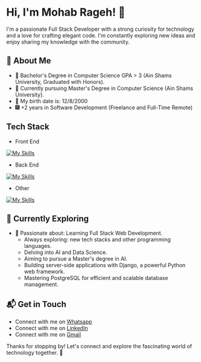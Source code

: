# Hi, I'm Mohab Rageh! 👋


I'm a passionate Full Stack Developer with a strong curiosity for technology and a love for crafting elegant code. I'm constantly exploring new ideas and enjoy sharing my knowledge with the community.



## 🚀 About Me

- 🔭 Bachelor's Degree in Computer Science GPA > 3 (Ain Shams University, Graduated with Honors).
- 🔭 Currently pursuing Master's Degree in Computer Science (Ain Shams University).
- 📅 My birth date is: 12/8/2000
- 🎆 +2 years in Software Development (Freelance and Full-Time Remote)


## Tech Stack
- Front End
  
[![My Skills](https://skillicons.dev/icons?i=html,css,js,bootstrap,react,sass,redux,nextjs)](https://skillicons.dev)
- Back End

[![My Skills](https://skillicons.dev/icons?i=nodejs,mongodb,mysql,postgresql,expressjs,kafka,prisma)](https://skillicons.dev)
- Other

[![My Skills](https://skillicons.dev/icons?i=python,cpp)](https://skillicons.dev)

## 🌱 Currently Exploring

- 🚀 Passionate about: Learning Full Stack Web Development.
  - Always exploring: new tech stacks and other programming languages.
  - Delving into AI and Data Science.
  - Aiming to pursue a Master's degree in AI.
  - Building server-side applications with Django, a powerful Python web framework.
  - Mastering PostgreSQL for efficient and scalable database management.


## 📬 Get in Touch

- Connect with me on [Whatsapp](https://wa.me/+201050930033)
- Connect with me on [LinkedIn](https://www.linkedin.com/in/mohab-rageh-090079275/)
- Connect with me on [Gmail](https://mailto:mohabrageh3@gmail.com)

Thanks for stopping by! Let's connect and explore the fascinating world of technology together. 🚀



<!--

Here are some ideas to get you started:

- 🔭 I’m currently working on ...
- 🌱 I’m currently learning ...
- 👯 I’m looking to collaborate on ...
- 🤔 I’m looking for help with ...
- 💬 Ask me about ...
- 📫 How to reach me: ...
- 😄 Pronouns: ...
- ⚡ Fun fact: ...
-->

